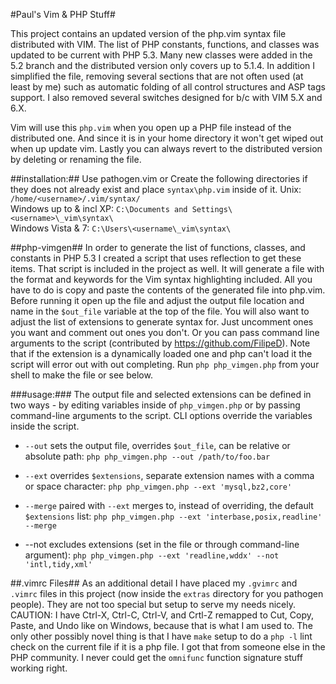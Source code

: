 #Paul's Vim & PHP Stuff#

This project contains an updated version of the php.vim syntax file distributed with VIM.
The list of PHP constants, functions, and classes was updated to be current with PHP 5.3.
Many new classes were added in the 5.2 branch and the distributed version only covers up
to 5.1.4. In addition I simplified the file, removing several sections that are not often
used (at least by me) such as automatic folding of all control structures and ASP tags
support. I also removed several switches designed for b/c with VIM 5.X and 6.X.

Vim will use this `php.vim` when you open up a PHP file instead of the distributed one. And
since it is in your home directory it won't get wiped out when up update vim. Lastly you
can always revert to the distributed version by deleting or renaming the file.

##installation:##
Use pathogen.vim or
Create the following directories if they does not already exist and place `syntax\php.vim` inside of it.
Unix: `/home/<username>/.vim/syntax/`  
Windows up to & incl XP: `C:\Documents and Settings\<username>\_vim\syntax\`  
Windows Vista & 7: `C:\Users\<username\_vim\syntax\`

##php-vimgen##
In order to generate the list of functions, classes, and constants in PHP 5.3 I created a
script that uses reflection to get these items. That script is included in the project as
well. It will generate a file with the format and keywords for the Vim syntax highlighting
included. All you have to do is copy and paste the contents of the generated file into
php.vim. Before running it open up the file and adjust the output file location and name in
the `$out_file` variable at the top of the file. You will also want to adjust the list
of extensions to generate syntax for. Just uncomment ones you want and comment out ones
you don't. Or you can pass command line arguments to the script (contributed by 
https://github.com/FilipeD). Note that if the extension is a dynamically loaded one
and php can't load it the script will error out with out completing.
Run `php php_vimgen.php` from your shell to make the file or see below.

###usage:###
The output file and selected extensions can be defined in two ways - by editing variables
inside of `php_vimgen.php` or by passing command-line arguments to the script. CLI options
override the variables inside the script.

* `--out` sets the output file, overrides `$out_file`, can be relative or absolute path:
```php php_vimgen.php --out /path/to/foo.bar```

* `--ext` overrides `$extensions`, separate extension names with a comma or space character:
```php php_vimgen.php --ext 'mysql,bz2,core'```

* `--merge` paired with `--ext` merges to, instead of overriding, the default `$extensions` list:
```php php_vimgen.php --ext 'interbase,posix,readline' --merge```

* --not excludes extensions (set in the file or through command-line argument):
```php php_vimgen.php --ext 'readline,wddx' --not 'intl,tidy,xml'```

##.vimrc Files##
As an additional detail I have placed my `.gvimrc` and `.vimrc` files in this project
(now inside the `extras` directory for you pathogen people). They are not too special
but setup to serve my needs nicely. CAUTION: I have Ctrl-X, Ctrl-C, Ctrl-V, and Crtl-Z
remapped to Cut, Copy, Paste, and Undo like on Windows, because that is what I am used
to. The only other possibly novel thing is that I have `make` setup to do a `php -l`
lint check on the current file if it is a php file. I got that from someone else in the
PHP community. I never could get the `omnifunc` function signature stuff working right.
